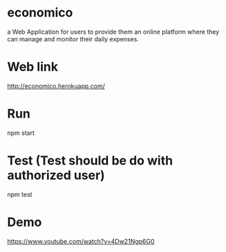 # economico
a Web Application for users to provide them an online platform where they can manage and monitor their daily expenses.

# Web link
http://economico.herokuapp.com/

# Run
npm start

# Test (Test should be do with authorized user)
npm test

# Demo
https://www.youtube.com/watch?v=4Dw21Ngp6G0
